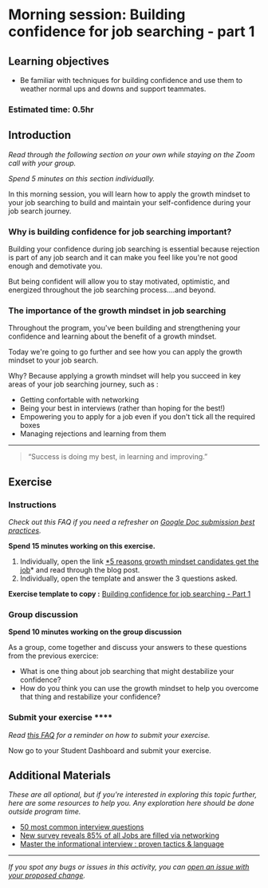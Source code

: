 # Morning session: Building confidence for job searching - part 1

## Learning objectives

- Be familiar with techniques for building confidence and use them to weather normal ups and downs and support teammates.

### **Estimated time**: 0.5hr

## Introduction

*Read through the following section on your own while staying on the Zoom call with your group.* 

*Spend 5 minutes on this section individually.*

In this morning session, you will learn how to apply the growth mindset to your job searching to build and maintain your self-confidence during your job search journey. 

### Why is building confidence for job searching important?

Building your confidence during job searching is essential because rejection is part of any job search and it can make you feel like you're not good enough and demotivate you. 

But being confident will allow you to stay motivated, optimistic, and energized throughout the job searching process....and beyond.

### The importance of the growth mindset in job searching

Throughout the program, you've been building and strengthening your confidence and learning about the benefit of a growth mindset. 

Today we're going to go further and see how you can apply the growth mindset to your job search.  

Why? Because applying a growth mindset will help you succeed in key areas of your job searching journey, such as : 

- Getting confortable with networking
- Being your best in interviews (rather than hoping for the best!)
- Empowering you to apply for a job even if you don't tick all the required boxes
- Managing rejections and learning from them

---

> “Success is doing my best, in learning and improving.”

## Exercise

### Instructions

*Check out this FAQ if you need a refresher on [Google Doc submission best practices](https://microverse.zendesk.com/hc/en-us/articles/360063156813).*

**Spend 15 minutes working on this exercise.**

1. Individually, open the link [*5 reasons growth mindset candidates get the job](https://ns-careers.com/blog/growthmindset)* and read through the blog post. 
2. Individually, open the template and answer the 3 questions asked.

**Exercise template to copy :** [Building confidence for job searching - Part 1](https://docs.google.com/document/d/1zVhLPMOKaqjWdppn4R4g_-VFWxCgWB-TdaXG0hKjccs/edit)

### Group discussion

**Spend 10 minutes working on the group discussion**

As a group, come together and discuss your answers to these questions from the previous exercice: 

- What is one thing about job searching that might destabilize your confidence?
- How do you think you can use the growth mindset to help you overcome that thing and restabilize your confidence?

### Submit your exercise  ****

*Read [this FAQ](https://microverse.zendesk.com/hc/en-us/articles/360061344234) for a reminder on how to submit your exercise.* 

Now go to your Student Dashboard and submit your exercise.

## Additional Materials

*These are all optional, but if you're interested in exploring this topic further, here are some resources to help you. Any exploration here should be done outside program time.*

- [50 most common interview questions](https://www.glassdoor.com/blog/common-interview-questions/)
- [New survey reveals 85% of all Jobs are filled via networking](https://www.linkedin.com/pulse/new-survey-reveals-85-all-jobs-filled-via-networking-lou-adler/)
- [Master the informational interview : proven tactics & language](https://ns-careers.com/blog/2016/9/30/master-the-informational-interview-proven-tactics-language)


------

_If you spot any bugs or issues in this activity, you can [open an issue with your proposed change](https://github.com/microverseinc/curriculum-transversal-skills/blob/main/git-github/articles/open_issue.md)._
